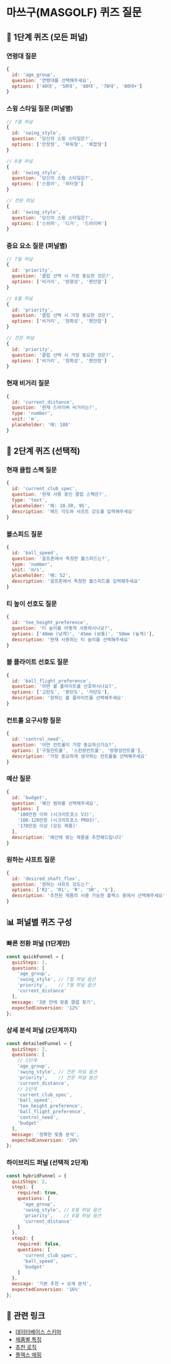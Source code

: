 # 마쓰구(MASGOLF) 퀴즈 질문

## 📝 1단계 퀴즈 (모든 퍼널)

### 연령대 질문
```javascript
{
  id: 'age_group',
  question: '연령대를 선택해주세요',
  options: ['40대', '50대', '60대', '70대', '80대+']
}
```

### 스윙 스타일 질문 (퍼널별)
```javascript
// 7월 퍼널
{
  id: 'swing_style',
  question: '당신의 스윙 스타일은?',
  options: ['안정형', '파워형', '복합형']
}

// 8월 퍼널
{
  id: 'swing_style',
  question: '당신의 스윙 스타일은?',
  options: ['스윙어', '히터형']
}

// 전문 퍼널
{
  id: 'swing_style',
  question: '당신의 스윙 스타일은?',
  options: ['스위퍼', '디거', '드라이버']
}
```

### 중요 요소 질문 (퍼널별)
```javascript
// 7월 퍼널
{
  id: 'priority',
  question: '클럽 선택 시 가장 중요한 것은?',
  options: ['비거리', '방향성', '편안함']
}

// 8월 퍼널
{
  id: 'priority',
  question: '클럽 선택 시 가장 중요한 것은?',
  options: ['비거리', '정확성', '편안함']
}

// 전문 퍼널
{
  id: 'priority',
  question: '클럽 선택 시 가장 중요한 것은?',
  options: ['비거리', '정확성', '편안함']
}
```

### 현재 비거리 질문
```javascript
{
  id: 'current_distance',
  question: '현재 드라이버 비거리는?',
  type: 'number',
  unit: 'm',
  placeholder: '예: 180'
}
```

## 📝 2단계 퀴즈 (선택적)

### 현재 클럽 스펙 질문
```javascript
{
  id: 'current_club_spec',
  question: '현재 사용 중인 클럽 스펙은?',
  type: 'text',
  placeholder: '예: 10.5R, 9S',
  description: '헤드 각도와 샤프트 강도를 입력해주세요'
}
```

### 볼스피드 질문
```javascript
{
  id: 'ball_speed',
  question: '골프존에서 측정한 볼스피드는?',
  type: 'number',
  unit: 'm/s',
  placeholder: '예: 52',
  description: '골프존에서 측정한 볼스피드를 입력해주세요'
}
```

### 티 높이 선호도 질문
```javascript
{
  id: 'tee_height_preference',
  question: '티 높이를 어떻게 사용하시나요?',
  options: ['40mm (낮게)', '45mm (보통)', '50mm (높게)'],
  description: '현재 사용하는 티 높이를 선택해주세요'
}
```

### 볼 플라이트 선호도 질문
```javascript
{
  id: 'ball_flight_preference',
  question: '어떤 볼 플라이트를 선호하시나요?',
  options: ['고탄도', '중탄도', '저탄도'],
  description: '원하는 볼 플라이트를 선택해주세요'
}
```

### 컨트롤 요구사항 질문
```javascript
{
  id: 'control_need',
  question: '어떤 컨트롤이 가장 중요하신가요?',
  options: ['구질컨트롤', '스핀량컨트롤', '방향성컨트롤'],
  description: '가장 중요하게 생각하는 컨트롤을 선택해주세요'
}
```

### 예산 질문
```javascript
{
  id: 'budget',
  question: '예산 범위를 선택해주세요',
  options: [
    '100만원 이하 (시크리트포스 V3)',
    '100-120만원 (시크리트포스 PRO3)',
    '170만원 이상 (모든 제품)'
  ],
  description: '예산에 맞는 제품을 추천해드립니다'
}
```

### 원하는 샤프트 질문
```javascript
{
  id: 'desired_shaft_flex',
  question: '원하는 샤프트 강도는?',
  options: ['R2', 'R1', 'R', 'SR', 'S'],
  description: '추천된 제품의 사용 가능한 플렉스 중에서 선택해주세요'
}
```

## 📊 퍼널별 퀴즈 구성

### 빠른 전환 퍼널 (1단계만)
```javascript
const quickFunnel = {
  quizSteps: 1,
  questions: [
    'age_group',
    'swing_style', // 7월 퍼널 옵션
    'priority',    // 7월 퍼널 옵션
    'current_distance'
  ],
  message: '3분 만에 맞춤 클럽 찾기',
  expectedConversion: '12%'
};
```

### 상세 분석 퍼널 (2단계까지)
```javascript
const detailedFunnel = {
  quizSteps: 2,
  questions: [
    // 1단계
    'age_group',
    'swing_style', // 전문 퍼널 옵션
    'priority',    // 전문 퍼널 옵션
    'current_distance',
    // 2단계
    'current_club_spec',
    'ball_speed',
    'tee_height_preference',
    'ball_flight_preference',
    'control_need',
    'budget'
  ],
  message: '정확한 맞춤 분석',
  expectedConversion: '20%'
};
```

### 하이브리드 퍼널 (선택적 2단계)
```javascript
const hybridFunnel = {
  quizSteps: 2,
  step1: {
    required: true,
    questions: [
      'age_group',
      'swing_style', // 8월 퍼널 옵션
      'priority',    // 8월 퍼널 옵션
      'current_distance'
    ]
  },
  step2: {
    required: false,
    questions: [
      'current_club_spec',
      'ball_speed',
      'budget'
    ]
  },
  message: '기본 추천 + 상세 분석',
  expectedConversion: '16%'
};
```

## 🔗 관련 링크
- [데이터베이스 스키마](./database-schema.md)
- [제품별 특징](./product-features.md)
- [추천 로직](./recommendation-logic.md)
- [플렉스 매핑](./flex-mapping.md) 